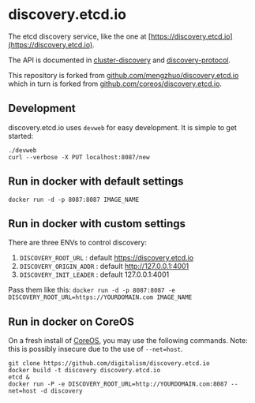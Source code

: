 # discovery.etcd.io

The etcd discovery service, like the one at [https://discovery.etcd.io](https://discovery.etcd.io).

The API is documented in [cluster-discovery](https://github.com/coreos/etcd/tree/master/Documentation/cluster-discovery.md) and [discovery-protocol](https://github.com/coreos/etcd/tree/master/Documentation/discovery-protocol.md).

This repository is forked from [github.com/mengzhuo/discovery.etcd.io](https://github.com/mengzhuo/discovery.etcd.io) which in turn is forked from [github.com/coreos/discovery.etcd.io](https://github.com/coreos/discovery.etcd.io).

## Development

discovery.etcd.io uses `devweb` for easy development. It is simple to get started:

```
./devweb
curl --verbose -X PUT localhost:8087/new
```

## Run in docker with default settings

```
docker run -d -p 8087:8087 IMAGE_NAME
```

## Run in docker with custom settings

There are three ENVs to control discovery:

1. `DISCOVERY_ROOT_URL` : default https://discovery.etcd.io
2. `DISCOVERY_ORIGIN_ADDR` : default http://127.0.0.1:4001
3. `DISCOVERY_INIT_LEADER` : default 127.0.0.1:4001

Pass them like this: `docker run -d -p 8087:8087 -e DISCOVERY_ROOT_URL=https://YOURDOMAIN.com IMAGE_NAME`

## Run in docker on CoreOS

On a fresh install of [CoreOS](http://coreos.com), you may use the following commands. Note: this is possibly insecure due to the use of `--net=host`.

```
git clone https://github.com/digitalism/discovery.etcd.io
docker build -t discovery discovery.etcd.io
etcd &
docker run -P -e DISCOVERY_ROOT_URL=http://YOURDOMAIN.com:8087 --net=host -d discovery
```

